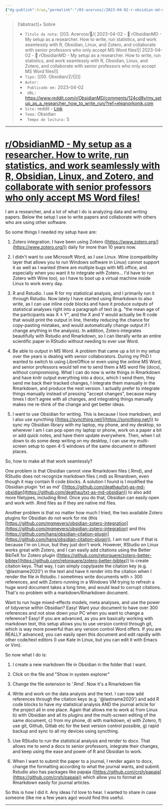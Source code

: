```yaml
---
{"dg-publish":true,"permalink":"/03-acervos//2023-04-02-r-obsidian-md-my-setup-as-a-researcher-how-to-write-run-statistics-and-work-seamlessly-with-r-obsidian-linux-and-zotero-and-collaborate-with-senior-professors-who-only-accept-ms-word-files/","title":"( 2023-04-02  - 📰️ rObsidianMD - My setup as a researcher. How to write, run statistics, and work seamlessly with R, Obsidian, Linux, and Zotero, and collaborate with senior professors who only accept MS Word files!","tags":["🧠️/📥️/📰️/🟩️"],"created":"2023-04-02T14:16:08.959-03:00","updated":"2023-05-15T21:56:06.115-03:00"}
---
```





>[!abstract]+ Sobre
>- `Titulo da nota:`  [[03. Acervos/📰️/( 2023-04-02  - 📰️ rObsidianMD - My setup as a researcher. How to write, run statistics, and work seamlessly with R, Obsidian, Linux, and Zotero, and collaborate with senior professors who only accept MS Word files!\|( 2023-04-02  - 📰️ rObsidianMD - My setup as a researcher. How to write, run statistics, and work seamlessly with R, Obsidian, Linux, and Zotero, and collaborate with senior professors who only accept MS Word files!]]
>- `Tipo:`  [[00. Obsidian/Z/(\|(]]
>- `Autor:`  
>- ` Publicado em:` 2023-04-02
>- ` URL:`  https://www.reddit.com/r/ObsidianMD/comments/124cd8y/my_setup_as_a_researcher_how_to_write_run/?ref=eleanorkonik.com
>- `Site:` reddit - [Link](https://www.reddit.com/r/ObsidianMD/comments/124cd8y/my_setup_as_a_researcher_how_to_write_run/?ref=eleanorkonik.com)
>- `Tema:`  Obsidian
>- ` Tempo de leitura:` 5
***


# [r/ObsidianMD - My setup as a researcher. How to write, run statistics, and work seamlessly with R, Obsidian, Linux, and Zotero, and collaborate with senior professors who only accept MS Word files!](https://www.reddit.com/r/ObsidianMD/comments/124cd8y/my_setup_as_a_researcher_how_to_write_run/?ref=eleanorkonik.com)

I am a researcher, and a lot of what I do is analyzing data and writing papers. Below the setup I use to write papers and collaborate with others who are using other software.

So some things I needed my setup have are:

1.  Zotero integration. I have been using Zotero ([https://www.zotero.org/](https://www.zotero.org/)) daily for more than 10 years now.
    
2.  I didn't want to use Microsoft Word, as I use Linux. Wine (compatibility layer that allows you to run Windows software in Linux) cannot support it as well as I wanted (there are multiple bugs with MS office, and especially when you want it to integrate with Zotero... I'd have to run Zotero with Wine too), so I have to boot up a virtual machine inside Linux to work every day.
    
3.  R and Rstudio. I use R for my statistical analysis, and I primarily run it through Rstudio. Now lately I have started using Rmarkdown to also write, as I can use inline code blocks and have it produce outputs of statistical analyses right into a paragraph of text (e.g. "the mean age of the participants was X ± Y", and the X and Y would actually be R code that would print the output in line, thereby reducing the chance for copy-pasting mistakes, and would automatically change output if I change anything in the analysis). In addition, Zotero integrates beautifully with Rstudio and Rmarkdown, so I can literally write an entire scientific paper in RStudio without needing to ever use Word.
    
4.  Be able to output in MS Word. A problem that came up a lot in my setup over the years is dealing with senior collaborators. During my PhD I wanted to switch to using LibreOffice or even using the online MS Word, and senior professors would tell me to send them a MS word file (docx), without compromising. What I can do now is write things in Rmarkdown and have knitr output everything into a docx, which I send them, they send me back their tracked changes, I integrate them manually in the Rmarkdown, and produce the next version. I actually prefer to integrate things manually instead of pressing "accept changes", because many times I don't agree with all changes, and integrating things manually makes me re-think of the change and get better ideas.
    
5.  I want to use Obsidian for writing. This is because I love markdown, and I also use syncthing ([https://syncthing.net/](https://syncthing.net/)) to sync my Obsidian library with my laptop, my phone, and my desktop, so wherever I am I can pop open my laptop or phone, work on a paper a bit or add quick notes, and have them update everywhere. Then, when I sit down to do some deep writing on my desktop, I can use my multi-screen setup to open 4-5 windows of the same document in different places.
    

So, how to make all that work seamlessly?

One problem is that Obsidian cannot view Rmarkdown files (.Rmd), and RStudio does not recognize markdown files (.md) as Rmardown, even though it may contain R code blocks. A solution I found is I modified the Obsidian plugin 'txt as md' ([https://github.com/deathau/txt-as-md-obsidian](https://github.com/deathau/txt-as-md-obsidian)) to also add more filetypes, including Rmd. Once you do that, Obsidian can easily open and work with .Rmd files as if they are native md files.

Another problem is that no matter how much I tried, the two available Zotero plugins for Obsidian do not work for me (this [https://github.com/mgmeyers/obsidian-zotero-integration](https://github.com/mgmeyers/obsidian-zotero-integration) and this [https://github.com/hans/obsidian-citation-plugin](https://github.com/hans/obsidian-citation-plugin)). I am not sure if that is because I'm on Linux, but they just don't work. However, RStudio on Linux works great with Zotero, and I can easily add citations using the Better BibTeX for Zotero plugin ([https://github.com/retorquere/zotero-better-bibtex](https://github.com/retorquere/zotero-better-bibtex)) to create citation keys. That way, I can simply copy/paste the citation key (e.g. '@lastname2020') in the text and have it render into the citation when I render the file in Rstudio. I sometimes write documents with > 300 references, and with Zotero running in a Windows VM trying to refresh a huge word document takes a long time, and would lead to corrupt citations. That's no problem with a markdown/Rmarkdown document.

Want to run huge mixed-effects models, meta analyses, and use the power of tidyverse within Obsidian? Easy! Want your document to have over 300 references and not slow down your PC when you want to change a reference? Easy! If you are advanced, as you are basically working with markdown text, this setup allows you to use version control through git, which is way more powerful than any version control Word offers. If you are REALLY advanced, you can easily open this document and edit rapidly with other code/text editors (I use Kate in Linux, but you can edit it with Emacs or Vim).

So now what I do is:

1.  I create a new markdown file in Obsidian in the folder that I want.
    
2.  Click on the file and "Show in system explorer"
    
3.  Change the file extension to '.Rmd'. Now it's a Rmarkdown file
    
4.  Write and work on the data analysis and the text. I can now add references through the citation keys (e.g. '@lastname2020') and add R code blocks to have my statistical analysis AND the journal article for the project all in one place. Again that allows me to work a) from Linux b) with Obsidian and all its plugins and the multi-screen editing of the same document, c) from my phone, d) with markdown, e) with Zotero, f) use git, Github, Gitlab etc for the best version control possible, g) rapid backup and sync to all my devices using syncthing.
    
5.  Use RStudio to run the statistical analysis and render to docx. That allows me to send a docx to senior professors, integrate their changes, and keep using the ease and power of R and Obsidian to work.
    
6.  When I want to submit the paper to a journal, I render again to docx, change the formatting according to what the journal wants, and submit. Rstudio also has packages like papaja ([https://github.com/crsh/papaja](https://github.com/crsh/papaja)) which allow you to format an Rmarkdown easily for journal articles.
    

So this is how I did it. Any ideas I'd love to hear. I wanted to share in case someone (like me a few years ago) would find this useful.

***
